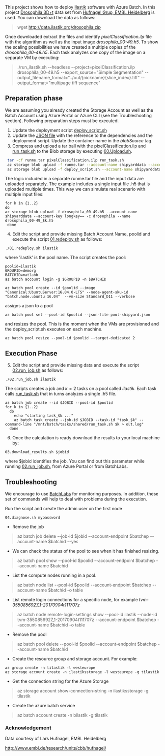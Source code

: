 This project shows how to deploy [Ilastik](http://ilastik.org/download.html) software with Azure Batch.
In this project [Drosophila 3D+t](http://data.ilastik.org/drosophila.zip) data set from [Hufnagel Grup, EMBL Heidelberg](http://www.embl.de/research/units/cbb/hufnagel/) is used. 
You can download the data as follows:
> wget http://data.ilastik.org/drosophila.zip

Once downloaded extract the files and identify *pixelClassification.ilp* file with the algorithm as well as the input image *drosophila_00-49.h5*. To show the scaling possibilities we have created a multiple copies of the *drosophila_00-49.h5*. Each task analyzes one copy of the image on a separate VM by executing:

> ./run_ilastik.sh --headless --project=pixelClassification.ilp drosophila_00-49.h5 --export_source="Simple Segmentation" --output_filename_format="../out/{nickname}{slice_index}.tiff" --output_format="multipage tiff sequence"

## Preparation phase

We are assuming you already created the Storage Account as well as the Batch Account using Azure Portal or Azure CLI (see the Troubleshooting section). Following preparation steps must be executed.

1. Update the deployment script [deploy_script.sh](https://github.com/lmiroslaw/azure-batch-ilastik/blob/master/deploy_script.sh)
2. Update the [JSON file](https://github.com/lmiroslaw/azure-batch-ilastik/blob/master/pool-shipyard.json) with the reference to the  dependencies and the deployment script. Update the container name in the *blobSource* tag. 
3. Compress and upload a tar ball with the pixelClassification.ilp and [run_task.sh](https://github.com/lmiroslaw/azure-batch-ilastik/blob/master/run_task.sh) to the Blob storage by executing [00.Upload.sh](https://github.com/lmiroslaw/azure-batch-ilastik/blob/master/00.Upload.sh).

```bash
 tar -cf runme.tar pixelClassification.ilp run_task.sh
 az storage blob upload -f runme.tar --account-name shipyarddata --account-key longkey== -c drosophila --name runme.tar
 az storage blob upload -f deploy_script.sh --account-name shipyarddata --account-key longkey== -c drosophila --name deploy_script.sh
```
The logic included in a separate runme.tar file and the input data are uploaded separately. The example includes a single input file .h5 that is uploaded multiple times. This way we can simulate real scenario with multiple input files: 

```
for k in {1..2}
do
az storage blob upload -f drosophila_00-49.h5 --account-name shipyarddata --account-key longkey== -c drosophila --name drosophila_00-49_$k.h5
 done
```

4. Edit the script and provide missing Batch Account Name, poolid and execute the script [01.redeploy.sh](https://github.com/lmiroslaw/azure-batch-ilastik/blob/master/01.redeploy.sh) as follows:
```
./01.redeploy.sh ilastik
```
where 'ilastik' is the pool name.  The script creates the pool:
```
poolid=ilastik
GROUPID=demorg
BATCHID=matlabb
az batch account login -g $GROUPID -n $BATCHID

az batch pool create --id $poolid --image "Canonical:UbuntuServer:16.04.0-LTS" --node-agent-sku-id "batch.node.ubuntu 16.04"  --vm-size Standard_D11 --verbose
```

assigns a json to a pool
```
az batch pool set --pool-id $poolid --json-file pool-shipyard.json 
```

and resizes the pool. This is the moment when the VMs are provisioned and the deploy_script.sh executes on each machine.
```
az batch pool resize --pool-id $poolid --target-dedicated 2 
```

## Execution Phase

5. Edit the script and provide missing data and execute the script [02.run_job.sh](https://github.com/lmiroslaw/azure-batch-ilastik/blob/master/02.run_job.sh) as follows:
```
./02.run_job.sh ilastik
```

The scripts creates a job and $k=2$ tasks on a pool called *ilastik*. Each task calls [run_task.sh](https://github.com/lmiroslaw/azure-batch-ilastik/blob/master/run_task.sh) that in turns analyzes a single .h5 file.
```
az batch job create --id $JOBID --pool-id $poolid 
for k in {1..2} 
  do 
    echo "starting task_$k ..."
    az batch task create --job-id $JOBID --task-id "task_$k" --command-line "/mnt/batch/tasks/shared/run_task.sh $k > out.log"
  done

```

6. Once the calculation is ready download the results to your local machine by:
```
03.download_results.sh $jobid
```
where $jobid identifies the job. You can find out this parameter while running [02.run_job.sh](https://github.com/lmiroslaw/azure-batch-ilastik/blob/master/02.run_job.sh), from Azure Portal or from BatchLabs.

## Troubleshooting

We encourage to use [BatchLabs](https://github.com/Azure/BatchLabs) for monitoring purposes. In addition, these set of commands will help to deal with problems during the execution.

Run the script and create the admin user on the first node
```
04.diagnose.sh mypassword
```

* Remove the job
> az batch job delete  --job-id $jobid  --account-endpoint $batchep --account-name $batchid --yes

* We can check the status of the pool to see when it has finished resizing.
> az batch pool show --pool-id $poolid  --account-endpoint $batchep --account-name $batchid

* List the compute nodes running in a pool.
> az batch node list --pool-id $poolid --account-endpoint $batchep --account-name $batchid -o table

* List remote login connections for a specific node, for example *tvm-3550856927_1-20170904t111707z* 
> az batch node remote-login-settings show --pool-id ilastik --node-id tvm-3550856927_1-20170904t111707z --account-endpoint $batchep --account-name $batchid -o table

* Remove the pool
> az batch pool delete --pool-id $poolid  --account-endpoint $batchep --account-name $batchid

* Create the resource group and storage account. For example:
 ```
 az group create -n tilastik -l westeurope
 az storage account create -n ilastiksstorage -l westeurope -g tilastik
```
* Get the connection string for the Azure Storage
> az storage account show-connection-string -n ilastiksstorage -g tilastik

* Create the azure batch service
> az batch account create -n bilastik -g tilastik

### Acknowledgement

Data courtesy of Lars Hufnagel, EMBL Heidelberg

http://www.embl.de/research/units/cbb/hufnagel/
